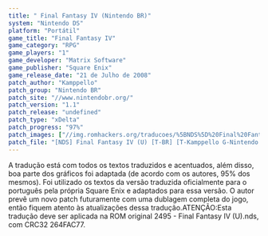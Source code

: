```yaml
---
title: " Final Fantasy IV (Nintendo BR)"
system: "Nintendo DS"
platform: "Portátil"
game_title: "Final Fantasy IV"
game_category: "RPG"
game_players: "1"
game_developer: "Matrix Software"
game_publisher: "Square Enix"
game_release_date: "21 de Julho de 2008"
patch_author: "Kamppello"
patch_group: "Nintendo BR"
patch_site: "//www.nintendobr.org/"
patch_version: "1.1"
patch_release: "undefined"
patch_type: "xDelta"
patch_progress: "97%"
patch_images: ["//img.romhackers.org/traducoes/%5BNDS%5D%20Final%20Fantasy%20IV%20-%20Nintendo%20BR%20-%201.PNG","//img.romhackers.org/traducoes/%5BNDS%5D%20Final%20Fantasy%20IV%20-%20Nintendo%20BR%20-%202.PNG","//img.romhackers.org/traducoes/%5BNDS%5D%20Final%20Fantasy%20IV%20-%20Nintendo%20BR%20-%203.PNG"]
patch_file: "[NDS] Final Fantasy IV (U) [T-BR] [T-Kamppello G-Nintendo BR] [V-1.1 A-2014].zip"
---
```

A tradução está com todos os textos traduzidos e acentuados, além disso, boa parte dos gráficos foi adaptada (de acordo com os autores, 95% dos mesmos). Foi utilizado os textos da versão traduzida oficialmente para o português pela própria Square Enix e adaptados para essa versão. O autor prevê um novo patch futuramente com uma dublagem completa do jogo, então fiquem atento às atualizações dessa tradução.ATENÇÃO:Esta tradução deve ser aplicada na ROM original 2495 - Final Fantasy IV (U).nds, com CRC32 264FAC77.